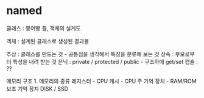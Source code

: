 # named

클래스 : 붕어빵 틀, 객체의 설계도

객체 : 설계된 클래스로 생성된 결과물 

추상 : 클래스를 만드는 것 
         - 공통점을 생각해서 특징을 분류해 보는 것 
상속 : 부모로부터 특성을 내려 받는 것
은닉 : private / protected / public 
         - 구조하에 get/set 
캡슐 :  ?? 


메모리 구조 
	1. 메모리의 종류
레지스터
	- CPU
캐시
	- CPU
주 기억 장치
	- RAM/ROM
보조 기억 장치
DISK / SSD
